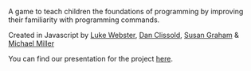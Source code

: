 A game to teach children the foundations of programming by improving their familiarity with programming commands.

Created in Javascript by [Luke Webster](https://github.com/lukew244), [Dan Clissold](https://github.com/dan-cl), [Susan Graham](https://github.com/sus111) & [Michael Miller](https://github.com/mjosephmiller)

You can find our presentation for the project [here](http://slides.com/roadtocode/deck/fullscreen).
